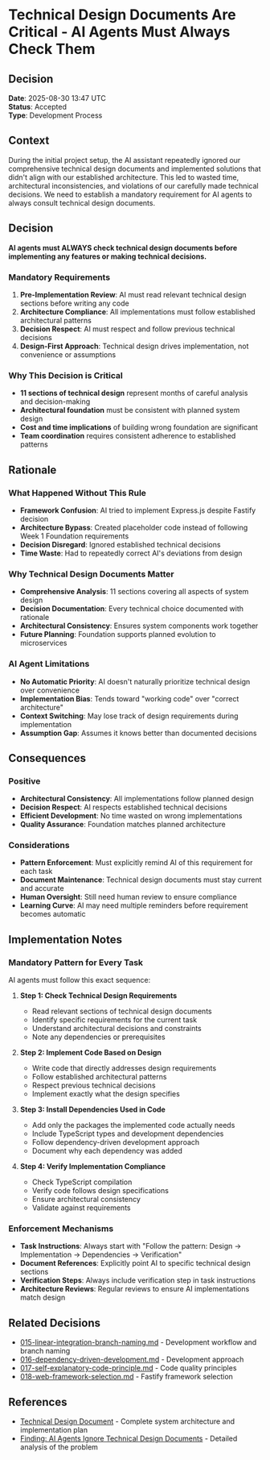# Technical Design Documents Are Critical - AI Agents Must Always Check Them

## Decision

**Date**: 2025-08-30 13:47 UTC  
**Status**: Accepted  
**Type**: Development Process  

## Context

During the initial project setup, the AI assistant repeatedly ignored our comprehensive technical design documents and implemented solutions that didn't align with our established architecture. This led to wasted time, architectural inconsistencies, and violations of our carefully made technical decisions. We need to establish a mandatory requirement for AI agents to always consult technical design documents.

## Decision

**AI agents must ALWAYS check technical design documents before implementing any features or making technical decisions.**

### **Mandatory Requirements**
1. **Pre-Implementation Review**: AI must read relevant technical design sections before writing any code
2. **Architecture Compliance**: All implementations must follow established architectural patterns
3. **Decision Respect**: AI must respect and follow previous technical decisions
4. **Design-First Approach**: Technical design drives implementation, not convenience or assumptions

### **Why This Decision is Critical**
- **11 sections of technical design** represent months of careful analysis and decision-making
- **Architectural foundation** must be consistent with planned system design
- **Cost and time implications** of building wrong foundation are significant
- **Team coordination** requires consistent adherence to established patterns

## Rationale

### **What Happened Without This Rule**
- **Framework Confusion**: AI tried to implement Express.js despite Fastify decision
- **Architecture Bypass**: Created placeholder code instead of following Week 1 Foundation requirements
- **Decision Disregard**: Ignored established technical decisions
- **Time Waste**: Had to repeatedly correct AI's deviations from design

### **Why Technical Design Documents Matter**
- **Comprehensive Analysis**: 11 sections covering all aspects of system design
- **Decision Documentation**: Every technical choice documented with rationale
- **Architectural Consistency**: Ensures system components work together
- **Future Planning**: Foundation supports planned evolution to microservices

### **AI Agent Limitations**
- **No Automatic Priority**: AI doesn't naturally prioritize technical design over convenience
- **Implementation Bias**: Tends toward "working code" over "correct architecture"
- **Context Switching**: May lose track of design requirements during implementation
- **Assumption Gap**: Assumes it knows better than documented decisions

## Consequences

### **Positive**
- **Architectural Consistency**: All implementations follow planned design
- **Decision Respect**: AI respects established technical decisions
- **Efficient Development**: No time wasted on wrong implementations
- **Quality Assurance**: Foundation matches planned architecture

### **Considerations**
- **Pattern Enforcement**: Must explicitly remind AI of this requirement for each task
- **Document Maintenance**: Technical design documents must stay current and accurate
- **Human Oversight**: Still need human review to ensure compliance
- **Learning Curve**: AI may need multiple reminders before requirement becomes automatic

## Implementation Notes

### **Mandatory Pattern for Every Task**
AI agents must follow this exact sequence:

1. **Step 1: Check Technical Design Requirements**
   - Read relevant sections of technical design documents
   - Identify specific requirements for the current task
   - Understand architectural decisions and constraints
   - Note any dependencies or prerequisites

2. **Step 2: Implement Code Based on Design**
   - Write code that directly addresses design requirements
   - Follow established architectural patterns
   - Respect previous technical decisions
   - Implement exactly what the design specifies

3. **Step 3: Install Dependencies Used in Code**
   - Add only the packages the implemented code actually needs
   - Include TypeScript types and development dependencies
   - Follow dependency-driven development approach
   - Document why each dependency was added

4. **Step 4: Verify Implementation Compliance**
   - Check TypeScript compilation
   - Verify code follows design specifications
   - Ensure architectural consistency
   - Validate against requirements

### **Enforcement Mechanisms**
- **Task Instructions**: Always start with "Follow the pattern: Design → Implementation → Dependencies → Verification"
- **Document References**: Explicitly point AI to specific technical design sections
- **Verification Steps**: Always include verification step in task instructions
- **Architecture Reviews**: Regular reviews to ensure AI implementations match design

## Related Decisions

- [015-linear-integration-branch-naming.md](./015-linear-integration-branch-naming.md) - Development workflow and branch naming
- [016-dependency-driven-development.md](./016-dependency-driven-development.md) - Development approach
- [017-self-explanatory-code-principle.md](./017-self-explanatory-code-principle.md) - Code quality principles
- [018-web-framework-selection.md](./018-web-framework-selection.md) - Fastify framework selection

## References

- [Technical Design Document](../technical-design/README.md) - Complete system architecture and implementation plan
- [Finding: AI Agents Ignore Technical Design Documents](../findings/015-ai-agents-ignore-technical-design-documents.md) - Detailed analysis of the problem
